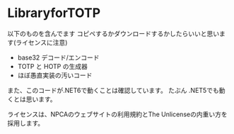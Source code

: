 # LibraryforTOTP

以下のものを含んでます
コピペするかダウンロードするかしたらいいと思います(ライセンスに注意)

 * base32 デコード/エンコード
 * TOTP と HOTP の生成器
 * ほぼ愚直実装の汚いコード

また、このコードが.NET6で動くことは確認しています。
たぶん .NET5でも動くとは思います。

ライセンスは、NPCAのウェブサイトの利用規約とThe Unlicenseの内重い方を採用します。
